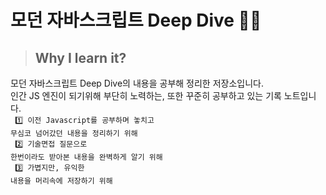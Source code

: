 # 모던 자바스크립트 Deep Dive 🏊‍♂️

> ## Why I learn it?
모던 자바스크립트 Deep Dive의 내용을 공부해 정리한 저장소입니다. <br />
인간 JS 엔진이 되기위해 부단히 노력하는, 또한 꾸준히 공부하고 있는 기록 노트입니다. <br />
<code>
1️⃣ 이전 Javascript를 공부하며 놓치고 무심코 넘어갔던 내용을 정리하기 위해 <br />
2️⃣ 기술면접 질문으로 한번이라도 받아본 내용을 완벽하게 알기 위해 <br />
3️⃣ 가볍지만, 유익한 내용을 머리속에 저장하기 위해
</code>
